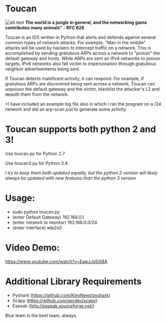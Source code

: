 # Toucan
![alt text](https://github.com/collinsullivanhub/Toucan/blob/master/toucanpic.png "Toucan Network Defender")
**The world is a jungle in general, and the networking game contributes many animals" - RFC 826**
 
Toucan is an IDS written in Python that alerts and defends against several common types of network attacks. For example, "Man in the middle" attacks will be used by hackers to intercept traffic on a network. This is accomplished by sending gratuitous ARPs across a network to "poison" the default gateway and hosts. While ARPs are sent on IPv4 networks to poison targets, IPv6 networks also fall victim to impersonation through gratuitous neighbor advertisements being sent.

If Toucan detects maleficent activity, it can respond. For example, if gratuitous ARPs are discovered being sent across a network, Toucan can unpoison the default gateway and the victim, blacklist the attacker's L2 and deauth them from the network.


*I have included an example log file also in which I ran the program on a /24 network and did an arp-scan just to generate some activity

# Toucan supports both python 2 and 3! 
Use toucan.py for Python 2.7

Use toucan3.py for Python 3.4

*I try to keep them both updated equally, but the python 2 version will likely always be updated with new features than the python 3 version*

# Usage:
- sudo python toucan.py 
- (enter Default Gateway) 192.168.0.1
- (enter network to monitor) 192.168.0.0/24
- (enter interface) wlp2s0

# Video Demo:
https://www.youtube.com/watch?v=EawJJs5iS8A

# Additional Library Requirements

- Pyshark (https://github.com/KimiNewt/pyshark)
- Scapy (https://github.com/secdev/scapy)
- Espeak (http://espeak.sourceforge.net/)

Blue team is the best team, always.
